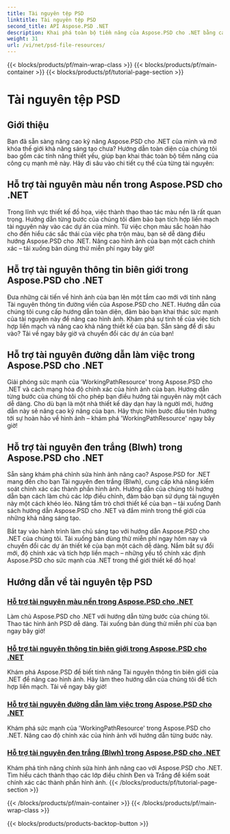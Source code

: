 ```yaml
---
title: Tài nguyên tệp PSD
linktitle: Tài nguyên tệp PSD
second_title: API Aspose.PSD .NET
description: Khai phá toàn bộ tiềm năng của Aspose.PSD cho .NET bằng các hướng dẫn của chúng tôi. Làm chủ màu nền, thông tin đường viền, đường dẫn làm việc và các tài nguyên đen trắng một cách liền mạch.
weight: 31
url: /vi/net/psd-file-resources/
---
```


{{< blocks/products/pf/main-wrap-class >}}
{{< blocks/products/pf/main-container >}}
{{< blocks/products/pf/tutorial-page-section >}}

# Tài nguyên tệp PSD


## Giới thiệu

Bạn đã sẵn sàng nâng cao kỹ năng Aspose.PSD cho .NET của mình và mở khóa thế giới khả năng sáng tạo chưa? Hướng dẫn toàn diện của chúng tôi bao gồm các tính năng thiết yếu, giúp bạn khai thác toàn bộ tiềm năng của công cụ mạnh mẽ này. Hãy đi sâu vào chi tiết cụ thể của từng tài nguyên:

## Hỗ trợ tài nguyên màu nền trong Aspose.PSD cho .NET

Trong lĩnh vực thiết kế đồ họa, việc thành thạo thao tác màu nền là rất quan trọng. Hướng dẫn từng bước của chúng tôi đảm bảo bạn tích hợp liền mạch tài nguyên này vào các dự án của mình. Từ việc chọn màu sắc hoàn hảo cho đến hiểu các sắc thái của việc pha trộn màu, bạn sẽ dễ dàng điều hướng Aspose.PSD cho .NET. Nâng cao hình ảnh của bạn một cách chính xác – tải xuống bản dùng thử miễn phí ngay bây giờ!

## Hỗ trợ tài nguyên thông tin biên giới trong Aspose.PSD cho .NET

Đưa những cải tiến về hình ảnh của bạn lên một tầm cao mới với tính năng Tài nguyên thông tin đường viền của Aspose.PSD cho .NET. Hướng dẫn của chúng tôi cung cấp hướng dẫn toàn diện, đảm bảo bạn khai thác sức mạnh của tài nguyên này để nâng cao hình ảnh. Khám phá sự tinh tế của việc tích hợp liền mạch và nâng cao khả năng thiết kế của bạn. Sẵn sàng để đi sâu vào? Tải về ngay bây giờ và chuyển đổi các dự án của bạn!

## Hỗ trợ tài nguyên đường dẫn làm việc trong Aspose.PSD cho .NET

Giải phóng sức mạnh của 'WorkingPathResource' trong Aspose.PSD cho .NET và cách mạng hóa độ chính xác của hình ảnh của bạn. Hướng dẫn từng bước của chúng tôi cho phép bạn điều hướng tài nguyên này một cách dễ dàng. Cho dù bạn là một nhà thiết kế dày dạn hay là người mới, hướng dẫn này sẽ nâng cao kỹ năng của bạn. Hãy thực hiện bước đầu tiên hướng tới sự hoàn hảo về hình ảnh – khám phá 'WorkingPathResource' ngay bây giờ!

## Hỗ trợ tài nguyên đen trắng (Blwh) trong Aspose.PSD cho .NET

Sẵn sàng khám phá chỉnh sửa hình ảnh nâng cao? Aspose.PSD for .NET mang đến cho bạn Tài nguyên đen trắng (Blwh), cung cấp khả năng kiểm soát chính xác các thành phần hình ảnh. Hướng dẫn của chúng tôi hướng dẫn bạn cách làm chủ các lớp điều chỉnh, đảm bảo bạn sử dụng tài nguyên này một cách khéo léo. Nâng tầm trò chơi thiết kế của bạn – tải xuống Danh sách hướng dẫn Aspose.PSD cho .NET và đắm mình trong thế giới của những khả năng sáng tạo.

Bắt tay vào hành trình làm chủ sáng tạo với hướng dẫn Aspose.PSD cho .NET của chúng tôi. Tải xuống bản dùng thử miễn phí ngay hôm nay và chuyển đổi các dự án thiết kế của bạn một cách dễ dàng. Nắm bắt sự đổi mới, độ chính xác và tích hợp liền mạch – những yếu tố chính xác định Aspose.PSD cho sức mạnh của .NET trong thế giới thiết kế đồ họa!

## Hướng dẫn về tài nguyên tệp PSD
### [Hỗ trợ tài nguyên màu nền trong Aspose.PSD cho .NET](./supporting-background-color-resource/)
Làm chủ Aspose.PSD cho .NET với hướng dẫn từng bước của chúng tôi. Thao tác hình ảnh PSD dễ dàng. Tải xuống bản dùng thử miễn phí của bạn ngay bây giờ!
### [Hỗ trợ tài nguyên thông tin biên giới trong Aspose.PSD cho .NET](./supporting-border-information-resource/)
Khám phá Aspose.PSD để biết tính năng Tài nguyên thông tin biên giới của .NET để nâng cao hình ảnh. Hãy làm theo hướng dẫn của chúng tôi để tích hợp liền mạch. Tải về ngay bây giờ!
### [Hỗ trợ tài nguyên đường dẫn làm việc trong Aspose.PSD cho .NET](./supporting-working-path-resource/)
Khám phá sức mạnh của 'WorkingPathResource' trong Aspose.PSD cho .NET. Nâng cao độ chính xác của hình ảnh với hướng dẫn từng bước này.
### [Hỗ trợ tài nguyên đen trắng (Blwh) trong Aspose.PSD cho .NET](./supporting-black-and-white-blwh-resource/)
Khám phá tính năng chỉnh sửa hình ảnh nâng cao với Aspose.PSD cho .NET. Tìm hiểu cách thành thạo các lớp điều chỉnh Đen và Trắng để kiểm soát chính xác các thành phần hình ảnh.
{{< /blocks/products/pf/tutorial-page-section >}}

{{< /blocks/products/pf/main-container >}}
{{< /blocks/products/pf/main-wrap-class >}}

{{< blocks/products/products-backtop-button >}}
